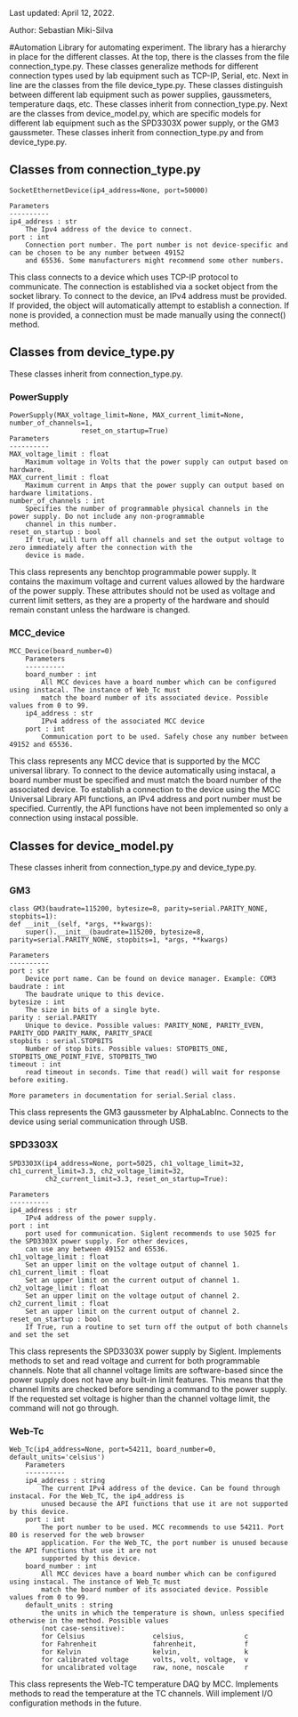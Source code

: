 Last updated: April 12, 2022.

Author: Sebastian Miki-Silva

#Automation
Library for automating experiment. The library has a hierarchy in place for the different classes. At the top, there is 
the classes from the file connection_type.py. These classes generalize methods for different connection types used by 
lab equipment such as TCP-IP, Serial, etc. Next in line are the classes from the file device_type.py. These classes 
distinguish between different lab equipment such as power supplies, gaussmeters, temperature daqs, etc. These classes
inherit from connection_type.py. Next are the classes from device_model.py, which are specific models for different lab
equipment such as the SPD3303X power supply, or the GM3 gaussmeter. These classes inherit from connection_type.py and 
from device_type.py. 

## Classes from connection_type.py
    SocketEthernetDevice(ip4_address=None, port=50000)
            
    Parameters
    ----------
    ip4_address : str
        The Ipv4 address of the device to connect. 
    port : int
        Connection port number. The port number is not device-specific and can be chosen to be any number between 49152 
        and 65536. Some manufacturers might recommend some other numbers.

This class connects to a device which uses TCP-IP protocol to communicate. The connection is established via a socket 
object from the socket library. To connect to the device, an IPv4 address must be provided. If provided, the object will 
automatically attempt to establish a connection. If none is provided, a connection must be made manually using the 
connect() method.

## Classes from device_type.py
These classes inherit from connection_type.py.

### PowerSupply
    PowerSupply(MAX_voltage_limit=None, MAX_current_limit=None, number_of_channels=1, 
                      reset_on_startup=True)
    Parameters
    ----------
    MAX_voltage_limit : float
        Maximum voltage in Volts that the power supply can output based on hardware.
    MAX_current_limit : float
        Maximum current in Amps that the power supply can output based on hardware limitations.
    number_of_channels : int
        Specifies the number of programmable physical channels in the power supply. Do not include any non-programmable 
        channel in this number.
    reset_on_startup : bool
        If true, will turn off all channels and set the output voltage to zero immediately after the connection with the
        device is made. 

This class represents any benchtop programmable power supply. It contains the maximum voltage and current values allowed 
by the hardware of the power supply. These attributes should not be used as voltage and current limit setters, as they 
are a property of the hardware and should remain constant unless the hardware is changed. 

### MCC_device

    MCC_Device(board_number=0)
        Parameters
        ----------
        board_number : int
            All MCC devices have a board number which can be configured using instacal. The instance of Web_Tc must
            match the board number of its associated device. Possible values from 0 to 99.
        ip4_address : str
            IPv4 address of the associated MCC device
        port : int
            Communication port to be used. Safely chose any number between 49152 and 65536.

This class represents any MCC device that is supported by the MCC universal library. To connect to the device 
automatically using instacal, a board number must be specified and must match the board number of the associated device. 
To establish a connection to the device using the MCC Universal Library API functions, an IPv4 address and port number
must be specified. Currently, the API functions have not been implemented so only a connection using instacal possible. 

        
## Classes for device_model.py
These classes inherit from connection_type.py and device_type.py.

### GM3
    class GM3(baudrate=115200, bytesize=8, parity=serial.PARITY_NONE, stopbits=1):
    def __init__(self, *args, **kwargs):
        super().__init__(baudrate=115200, bytesize=8, parity=serial.PARITY_NONE, stopbits=1, *args, **kwargs)
        
    Parameters
    ----------
    port : str
        Device port name. Can be found on device manager. Example: COM3
    baudrate : int 
        The baudrate unique to this device.
    bytesize : int
        The size in bits of a single byte. 
    parity : serial.PARITY
        Unique to device. Possible values: PARITY_NONE, PARITY_EVEN, PARITY_ODD PARITY_MARK, PARITY_SPACE
    stopbits : serial.STOPBITS
        Number of stop bits. Possible values: STOPBITS_ONE, STOPBITS_ONE_POINT_FIVE, STOPBITS_TWO
    timeout : int
        read timeout in seconds. Time that read() will wait for response before exiting.

    More parameters in documentation for serial.Serial class.

This class represents the GM3 gaussmeter by AlphaLabInc. Connects to the device using serial communication through USB. 

### SPD3303X
    SPD3303X(ip4_address=None, port=5025, ch1_voltage_limit=32, ch1_current_limit=3.3, ch2_voltage_limit=32, 
             ch2_current_limit=3.3, reset_on_startup=True):
    
    Parameters
    ----------
    ip4_address : str
        IPv4 address of the power supply.
    port : int
        port used for communication. Siglent recommends to use 5025 for the SPD3303X power supply. For other devices,
        can use any between 49152 and 65536.
    ch1_voltage_limit : float
        Set an upper limit on the voltage output of channel 1.
    ch1_current_limit : float
        Set an upper limit on the current output of channel 1.
    ch2_voltage_limit : float
        Set an upper limit on the voltage output of channel 2.
    ch2_current_limit : float
        Set an upper limit on the current output of channel 2.
    reset_on_startup : bool 
        If True, run a routine to set turn off the output of both channels and set the set

This class represents the SPD3303X power supply by Siglent. Implements methods to set and read voltage and current for 
both programmable channels. Note that all channel voltage limits are software-based since the power supply does not have any built-in limit
features. This means that the channel limits are checked before sending a command to the power supply. If the
requested set voltage is higher than the channel voltage limit, the command will not go through.

### Web-Tc
    Web_Tc(ip4_address=None, port=54211, board_number=0, default_units='celsius')
        Parameters
        ----------
        ip4_address : string
            The current IPv4 address of the device. Can be found through instacal. For the Web_TC, the ip4_address is
            unused because the API functions that use it are not supported by this device.
        port : int
            The port number to be used. MCC recommends to use 54211. Port 80 is reserved for the web browser
            application. For the Web_TC, the port number is unused because the API functions that use it are not
            supported by this device.
        board_number : int
            All MCC devices have a board number which can be configured using instacal. The instance of Web_Tc must
            match the board number of its associated device. Possible values from 0 to 99.
        default_units : string
            the units in which the temperature is shown, unless specified otherwise in the method. Possible values
            (not case-sensitive):
            for Celsius                 celsius,               c
            for Fahrenheit              fahrenheit,            f
            for Kelvin                  kelvin,                k
            for calibrated voltage      volts, volt, voltage,  v
            for uncalibrated voltage    raw, none, noscale     r

This class represents the Web-TC temperature DAQ by MCC. Implements methods to read the temperature at the TC channels. 
Will implement I/O configuration methods in the future. 
    
    

